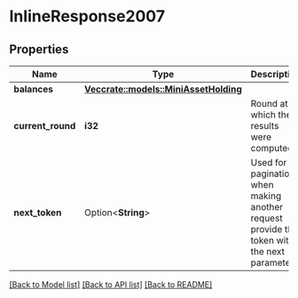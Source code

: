 # InlineResponse2007

## Properties

Name | Type | Description | Notes
------------ | ------------- | ------------- | -------------
**balances** | [**Vec<crate::models::MiniAssetHolding>**](MiniAssetHolding.md) |  | 
**current_round** | **i32** | Round at which the results were computed. | 
**next_token** | Option<**String**> | Used for pagination, when making another request provide this token with the next parameter. | [optional]

[[Back to Model list]](../README.md#documentation-for-models) [[Back to API list]](../README.md#documentation-for-api-endpoints) [[Back to README]](../README.md)


